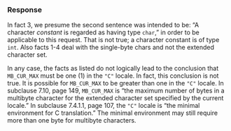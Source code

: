 ### Response

In fact 3, we presume the second sentence was intended to be: “A character
*constant* is regarded as having type `char`,” in order to be applicable to this
request. That is not true; a character constant is of type `int`. Also facts 1-4
deal with the single-byte chars and not the extended character set.

In any case, the facts as listed do not logically lead to the conclusion that
`MB_CUR_MAX` must be one (1) in the `"C"` locale. In fact, this conclusion is
not true. It is possible for `MB_CUR_MAX` to be greater than one in the `"C"`
locale. In subclause 7.10, page 149, `MB_CUR_MAX` is “the maximum number of
bytes in a multibyte character for the extended character set specified by the
current locale.” In subclause 7.4.1.1, page 107, the `"C"` locale is “the
minimal environment for C translation.” The minimal environment may still
require more than one byte for multibyte characters.
